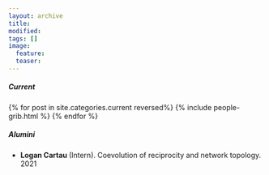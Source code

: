 ```yaml
---
layout: archive
title:
modified:
tags: []
image:
  feature:
  teaser:
---
```


<div class="tiles">
<h5 class="post-title">Current</h5>
{% for post in site.categories.current reversed%}
  {% include people-grib.html %}
{% endfor %}
</div><!-- /.tiles -->

<div id="alumini">
<h5>Alumini</h5>
<ul>
  <li> <b> Logan Cartau </b> (Intern). Coevolution of reciprocity and network topology. 2021</li>
</ul>
</div>

